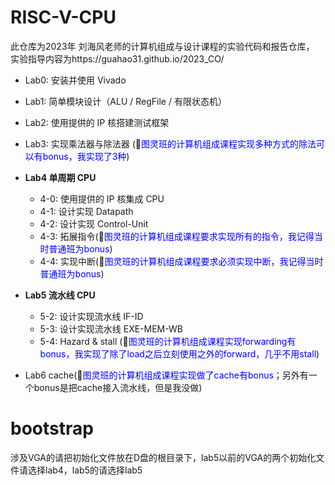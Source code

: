 # RISC-V-CPU

此仓库为2023年 刘海风老师的计算机组成与设计课程的实验代码和报告仓库， 实验指导内容为https://guahao31.github.io/2023_CO/

- Lab0: 安装并使用 Vivado

- Lab1: 简单模块设计（ALU / RegFile / 有限状态机）

- Lab2: 使用提供的 IP 核搭建测试框架

- Lab3: 实现乘法器与除法器 (🦄<font color='blue'>图灵班的计算机组成课程实现多种方式的除法可以有bonus，我实现了3种</font>)

- **Lab4 单周期 CPU**

  - 4-0: 使用提供的 IP 核集成 CPU
  - 4-1: 设计实现 Datapath
  - 4-2: 设计实现 Control-Unit
  - 4-3: 拓展指令(🦄<font color='blue'>图灵班的计算机组成课程要求实现所有的指令，我记得当时普通班为bonus</font>)
  - 4-4: 实现中断(🦄<font color='blue'>图灵班的计算机组成课程要求必须实现中断，我记得当时普通班为bonus</font>)

- **Lab5 流水线 CPU**

  - 5-2: 设计实现流水线 IF-ID
  - 5-3: 设计实现流水线 EXE-MEM-WB
  - 5-4: Hazard & stall  (🦄<font color='blue'>图灵班的计算机组成课程实现forwarding有bonus，我实现了除了load之后立刻使用之外的forward，几乎不用stall</font>)

- Lab6 cache(🦄<font color='blue'>图灵班的计算机组成课程实现做了cache有bonus</font>；另外有一个bonus是把cache接入流水线，但是我没做)

  

# bootstrap

涉及VGA的请把初始化文件放在D盘的根目录下，lab5以前的VGA的两个初始化文件请选择lab4，lab5的请选择lab5
